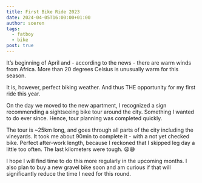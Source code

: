 ```yaml
---
title: First Bike Ride 2023
date: 2024-04-05T16:00:00+01:00
author: soeren
tags:
  - fatboy
  - bike
post: true
---
```


It’s beginning of April and - according to the news - there are warm winds from Africa. More than 20 degrees Celsius is unusually warm for this season. 

It is, however, perfect biking weather. And thus THE opportunity for my first ride this year. 

On the day we moved to the new apartment, I recognized a sign recommending a sightseeing 
bike tour around the city. Something I wanted to do ever since. Hence, tour planning was completed quickly. 

The tour is ~25km long, and goes through all parts of the city including the vineyards. It took me about 90min to complete it - with a not yet checked bike. Perfect after-work length, because I reckoned that I skipped leg day a little too often. The last kilometers were tough. 😩😅

I hope I will find time to do this more regularly in the upcoming months. I also plan to buy a new gravel bike soon and am curious if that will significantly reduce the time I need for this round. 